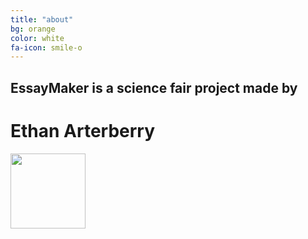 ```yaml
---
title: "about"
bg: orange
color: white
fa-icon: smile-o
---
```


## EssayMaker is a science fair project made by

# Ethan Arterberry

<div class="center"> 
	  <img src="http://i.imgur.com/3zx2ztZ.png" style="width: 120px; height: auto; -moz-box-shadow: 0 10px 30px rgba(0,0,0,.2);">
</div>


